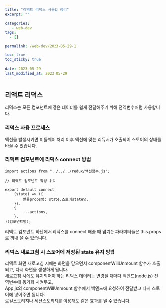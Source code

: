 ```yaml
---
title: "리액트 리덕스 사용법 정리"
excerpt: ""

categories:
   - web-dev
tags:
  - []

permalink: /web-dev/2023-05-29-1

toc: true
toc_sticky: true
 
date: 2023-05-29
last_modified_at: 2023-05-29
---
```


## 리액트 리덕스

리덕스는 모든 컴포넌트에 같은 데이터를 쉽게 전달해주기 위해 전역변수처럼 사용합니다.

### 리덕스 사용 프로세스
액션을 발생시키면 미들웨어 처리 이후 액션에 맞는 리듀서가 호출되어 스토어의 상태를 바꿀 수 있습니다.

### 리액트 컴포넌트에 리덕스 connect 방법
```
import actions from "../../../redux/액션함수.js";

// 리액트 컴포넌트 작성 위치

export default connect(
    (state) => ({
        받을props명: state.스토어state명,
    }),
    {
        ...actions,
    },
)(컴포넌트명);
```
리액트 컴포넌트 하단에서 리덕스를 connect 해줄 때 넘겨준 파라미터들은 this.props로 꺼내 쓸 수 있습니다.

### 리덕스 새로고침 시 스토어에 저장된 state 유지 방법
리액트 화면 새로고침 시에는 화면을 닫으면서 componentWillUnmount 함수가 호출되고, 다시 화면을 생성하게 됩니다.  
새로고침 시에도 유지되어야 하는 리덕스 데이터는 변경될 때마다 백엔드(node.js) 전역변수에 동기화 시켜두고,  
App.js의 componentWillUnmount 함수에서 백엔드에 요청하여 전달받고 다시 스토어에 넣어주면 됩니다.  
로컬스토리지나 세션스토리지를 이용해도 같은 효과를 낼 수 있습니다.